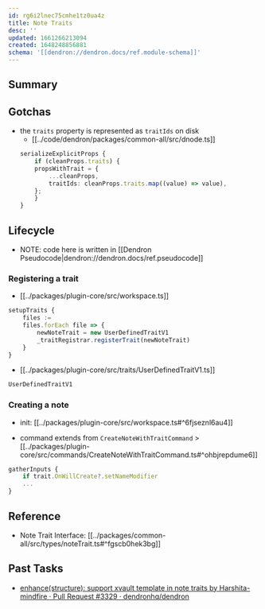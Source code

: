 ```yaml
---
id: rg6i2lnec75cmhe1tz0ua4z
title: Note Traits
desc: ''
updated: 1661266213094
created: 1648248856881
schema: '[[dendron://dendron.docs/ref.module-schema]]'
---
```


## Summary

## Gotchas
- the `traits` property is represented as `traitIds` on disk
    - [[../code/dendron/packages/common-all/src/dnode.ts]]
    ```ts
    serializeExplicitProps {
        if (cleanProps.traits) {
        propsWithTrait = {
            ...cleanProps,
            traitIds: cleanProps.traits.map((value) => value),
        };
        }    
    }
    ```

## Lifecycle

- NOTE: code here is written in [[Dendron Pseudocode|dendron://dendron.docs/ref.pseudocode]]

### Registering a trait
- [[../packages/plugin-core/src/workspace.ts]]

```ts
setupTraits {
    files := 
    files.forEach file => {
        newNoteTrait = new UserDefinedTraitV1
        _traitRegistrar.registerTrait(newNoteTrait)
    }
}
```

- [[../packages/plugin-core/src/traits/UserDefinedTraitV1.ts]]
```ts
UserDefinedTraitV1
```

### Creating a note
- init: [[../packages/plugin-core/src/workspace.ts#^6fjseznl6au4]]

- command extends from `CreateNoteWithTraitCommand`  > [[../packages/plugin-core/src/commands/CreateNoteWithTraitCommand.ts#^ohbjrepdume6]]
```ts
gatherInputs { 
    if trait.OnWillCreate?.setNameModifier
    ...
}
```


## Reference
- Note Trait Interface: [[../packages/common-all/src/types/noteTrait.ts#^fgscb0hek3bg]]

## Past Tasks
- [enhance(structure): support xvault template in note traits by Harshita-mindfire · Pull Request #3329 · dendronhq/dendron](https://github.com/dendronhq/dendron/pull/3329/files)
